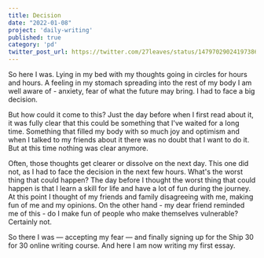 ```yaml
---
title: Decision
date: "2022-01-08"
project: 'daily-writing'
published: true
category: 'pd'
twitter_post_url: https://twitter.com/27leaves/status/1479702902419738625
---
```


So here I was. Lying in my bed with my thoughts going in circles for hours and hours. A feeling in my stomach spreading into the rest of my body I am well aware of - anxiety, fear of what the future may bring. I had to face a big decision.

But how could it come to this? Just the day before when I first read about it, it was fully clear that this could be something that I've waited for a long time. Something that filled my body with so much joy and optimism and when I talked to my friends about it there was no doubt that I want to do it. But at this time nothing was clear anymore. 

Often, those thoughts get clearer or dissolve on the next day. This one did not, as I had to face the decision in the next few hours. What's the worst thing that could happen? The day before I thought the worst thing that could happen is that I learn a skill for life and have a lot of fun during the journey. At this point I thought of my friends and family disagreeing with me, making fun of me and my opinions. On the other hand - my dear friend reminded me of this - do I make fun of people who make themselves vulnerable? Certainly not.

So there I was — accepting my fear — and finally signing up for the Ship 30 for 30 online writing course. And here I am now writing my first essay.
